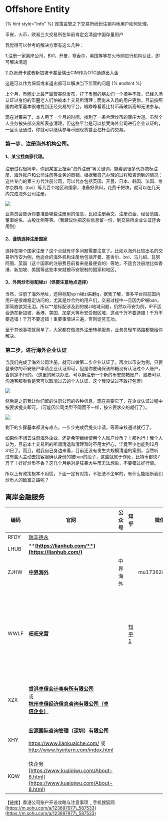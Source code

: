 # Offshore Entity

{% hint style="info" %}
政策监管之下交易所纷纷注销内地用户如何处理。&#x20;

币安，火币，欧易三大交易所在年前肯定会清退中国存量用户&#x20;

我觉得可以参考的解决方案有这么几种：&#x20;

1.注册一家离岸公司，BVI，开曼，塞舌尔，英国等等在火币网进行机构认证，即可解决清退&#x20;

2.办张港卡或者新加坡卡甚至瑞士CIM作为OTC通道出入金&#x20;

这是可以作为保留或者退出都可以解决当下监管的问题
{% endhint %}

上个月，币圈史上最严监管突然发布，打了币圈的朋友们一个措手不及。已经入场认证过身份的币圈老人们怕被本土交易所清理；而尚未入场的用户更惨，目前按照国内政策基本很难找到正经交易的平台，眼睁睁看着比特币再破新高却无法参与。

现在对策来了，本人用了一个月的时间，找到了一条合理炒币的康庄大道。虽然个人业务被头部交易所表态清理，但这些平台是可以接受海外公司进行企业认证的，一旦认证通过，你就可以继续参与币圈现货甚至杠杆合约交易。

&#x20;

### 第一步，注册海外机构公司。 <a href="#post-3157-_kcbneosvcasg" id="post-3157-_kcbneosvcasg"></a>

#### 1、某宝找商家代理。 <a href="#post-3157-_2usbfzsjq66q" id="post-3157-_2usbfzsjq66q"></a>

注册过程很简单，你到某宝上搜索“海外注册”等关键词，能看到很多代办商标注册、海外账户和公司注册等业务的商铺。根据我自己办理的过程和咨询到的情况：这些专门的第三方代注册公司，可以代办包括英国、开曼、日本、韩国、法国、维尔京群岛（bvi）等几百个地区和国家，准备好资料，花费千把块，就可以在几天内完成海外公司注册。

![](https://mld28ybuejv3.i.optimole.com/x5tbw-I-Y9wWM5Y4/w:769/h:368/q:auto/https://www.xxyuma.com/wp-content/uploads/2021/11/20211101062358-617f87fe7ddc9.png)

业务员会告诉你要准备哪些注册用的信息，比如注册英文、注册资金、经营范围、董事姓名、占股比例等等。（我建议你把这些信息留一份，到交易所企业认证还会用到）

#### &#x20;2、谨慎选择注册国家 <a href="#post-3157-_82z59mvakzrd" id="post-3157-_82z59mvakzrd"></a>

选择在哪个国家注册？这个点就有许多问题需要注意了。比如以海外比较出名的交易所币安为例，他适合的海外机构注册地包括开曼、塞舌尔、bvi、马儿绍、瓦努阿图、英国（这个国家的注册费目前看来是最便宜的）等地，不适合注册地比如香港、新加坡、美国等这些本来就被币安限制的国家和地区。

#### &#x20;3、外网炒币标配梯zi（但要注意地点选择） <a href="#post-3157-_wt57zyvkz901" id="post-3157-_wt57zyvkz901"></a>

当然，注册了海外地址，还得标配vp n梯zi来翻q，据我了解，很多平台目前国内用户是很难稳定访问的，尤其是炒合约的用户们，交易过程中一旦因为IP被ban，那简直欲哭无泪。所以\*\*是标配涉及到的梯zi地域问题，仍然以币安为例，IP不适合选在新加坡、香港、美国、加拿大等币安受限区域，这点千万不要选错！千万不要选错！千万不要选错！重要事情讲三遍，否则徒劳无功。

至于其他事项就简单了，大家都在做海外注册转移服务，业务员轻车熟路都能给你解决。

### &#x20;第二步，进行海外企业认证 <a href="#post-3157-_9te70f7cbyq4" id="post-3157-_9te70f7cbyq4"></a>

当我们完成了海外公司注册，就可以做第二步企业认证了。再次以币安为例，只要登录你的币安账户申请企业认证即可，但是你要确保该邮箱没有认证过个人账户，否则是不行的。（这里的解决办法，可以新注册一个新的币安邮箱账户，或者可以沟通客服看看是否可以取消过去的个人认证，这个我没试过不敢打包票）

![](https://mld28ybuejv3.i.optimole.com/x5tbw-I-o9nnE\_OW/w:1280/h:842/q:auto/https://www.xxyuma.com/wp-content/uploads/2021/11/20211101062358-617f87febe20f.png)

然后是之前我让你们留的注册公司的各种信息，现在需要它了，在企业认证过程中按要求提交即可。（可能因公司类型不同而不一样，按它要求交的就行了）。

![](https://mld28ybuejv3.i.optimole.com/x5tbw-I-Fj9-nHdx/w:1280/h:1126/q:auto/https://www.xxyuma.com/wp-content/uploads/2021/11/20211101062359-617f87ffb0f47.png)

剩下的步骤基本都没有难点，一步步完成后提交申请，等着审核通过就行了。

如果你不想去注册海外企业，还是希望继续使用个人账户炒币？！那也行！我个人认为，目前本土交易所的所谓清退和清理暂时不用太担心，毕竟至少也能到12月31日了。而且，就我自己身边来看，目前还没有发生大规模清退的案例，当然听过有些人主动去找客服确认身份的被ban的段子，这些就属于作死，比特币都快7万了！好好炒币不香？这几个月绝对是狂暴大牛市无法想象，不要错过好行情。

所以上有政策根本不用慌，下面一定有对策，不犯法不坐牢的，有什么能阻断我们炒币人的致富之路呢？

## 离岸金融服务

| 编码   | **官网**                                                                                                                                                                                                         | 公众号  | 知乎                                                | 微信            | 主页1                                                                      | 主页2                                                                |
| ---- | -------------------------------------------------------------------------------------------------------------------------------------------------------------------------------------------------------------- | ---- | ------------------------------------------------- | ------------- | ------------------------------------------------------------------------ | ------------------------------------------------------------------ |
| RFDY | [瑞丰德永](https://www.rfdy.hk/)                                                                                                                                                                                   |      |                                                   |               |                                                                          |                                                                    |
| LHUB | ****[**https://lianhub.com/**](https://lianhub.com/)****                                                                                                                                                       |      |                                                   |               |                                                                          |                                                                    |
| ZJHW | ****[**中界海外**](https://www.zjhw2020.com/)****                                                                                                                                                                  | 中界海外 |                                                   | mu17362861994 |                                                                          |                                                                    |
| WWLF | ****[**旺旺来富**](https://wangwanglaifu.com/)****                                                                                                                                                                 |      | [知乎1](https://www.zhihu.com/people/wangwanglaifu) |               | [个人离岸业务 - 旺旺来富](https://wangwanglaifu.com/individual-offshore-services/) | [其他产品与服务 - 旺旺来富](https://wangwanglaifu.com/products-and-services/) |
| XZX  | <p><strong></strong><a href="http://www.zhuoxin.hk/"><strong>香港卓信会计事务所有限公司</strong> </a><br>或 <br><a href="http://www.zhuoxin.net/"><strong>杭州卓信经济信息咨询有限公司（卓信企业）</strong></a><strong></strong></p>             |      |                                                   |               |                                                                          |                                                                    |
| XHY  | <p><strong>宏源国际咨询管理（深圳）有限公司</strong></p><p><a href="https://www.liankuaiche.com/">https://www.liankuaiche.com/</a>  或  <a href="http://www.hyintern.com/index.html">http://www.hyintern.com/index.html</a></p> |      |                                                   |               |                                                                          |                                                                    |
| KQW  | 快企务[https://www.kuaiqiwu.com/About-8.html](https://www.kuaiqiwu.com/About-8.html)                                                                                                                              |      |                                                   |               |                                                                          |                                                                    |

【链接】香港公司账户开设攻略与注意事项 \_ 手机搜狐网 [https://m.sohu.com/a/123697977\_587533](https://m.sohu.com/a/123697977\_587533)
